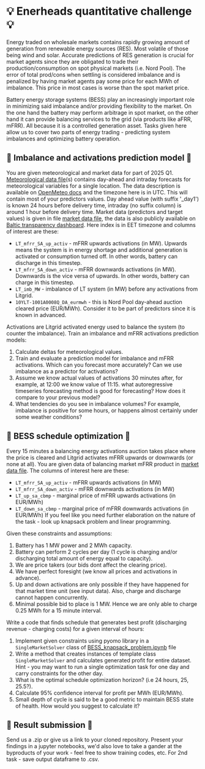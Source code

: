 # :bulb: Enerheads quantitative challenge :bulb:

Energy traded on wholesale markets contains rapidly growing amount of generation from renewable energy sources (RES). Most volatile of those being wind and solar. Accurate predictions of RES generation is crucial for market agents since they are obligated to trade their production/consumption on spot physical markets (i.e. Nord Pool). The error of total prod/cons when settling is considered imbalance and is penalized by having market agents pay some price for each MWh of imbalance. This price in most cases is worse than the spot market price. 

Battery energy storage systems (BESS) play an increasingly important role in minimizing said imbalance and/or providing flexibility to the market. On the one hand the battery may perform arbitrage in spot market, on the other hand it can provide balancing services to the grid (via products like aFRR, mFRR). All because it is a controlled generation asset. Tasks given here allow us to cover two parts of energy trading - predicting system imbalances and optimizing battery operation.

## :electric_plug: Imbalance and activations prediction model :electric_plug:

You are given meteorological and market data for part of 2025 Q1. [Meteorological data file](https://github.com/jkved/enerheads-quant-challenge/blob/main/data/openmeteo_location0.csv)(s) contains day-ahead and intraday forecasts for meteorological variables for a single location. The data description is available on [OpenMeteo docs](https://open-meteo.com/en/docs) and the timezone here is in UTC. This will contain most of your predictors values. Day ahead value (with suffix '_day1') is known 24 hours before delivery time, intraday (no suffix column) is around 1 hour before delivery time.
Market data (predictors and target values) is given in file [market data file](https://github.com/jkved/enerheads-quant-challenge/blob/main/data/spot_balancing_2025Q1.csv), the data is also publicly available on [Baltic transparency dashboard](https://baltic.transparency-dashboard.eu/). Here index is in EET timezone and columns of interest are these:
- `LT_mfrr_SA_up_activ` - mFRR upwards activations (in MW). Upwards means the system is in energy shortage and additional generation is activated or consumption turned off. In other words, battery can discharge in this timestep.
- `LT_mfrr_SA_down_activ` - mFRR downwards activations (in MW). Downwards is the vice versa of upwards. In other words, battery can charge in this timestep.
- `LT_imb_MW` - imbalance of LT system (in MW) before any activations from Litgrid.
- `10YLT-1001A0008Q_DA_eurmwh` - this is Nord Pool day-ahead auction cleared price (EUR/MWh). Consider it to be part of predictors since it is known in advanced.

Activations are Litgrid activated energy used to balance the system (to counter the imbalance). Train an imbalance and mFRR activations prediction models:
1. Calculate deltas for meteorological values.
2. Train and evaluate a prediction model for imbalance and mFRR activations. Which can you forecast more accurately? Can we use imbalance as a predictor for activations?
3. Assume we know actual values of activations 30 minutes after, for example, at 12:00 we know value of 11:15. what autoregressive timeseries forecasting method is good for forecasting? How does it compare to your previous model?
4. What tendencies do you see in imbalance volumes? For example, imbalance is positive for some hours, or happens almost certainly under some weather conditions? 

## :battery: BESS schedule optimization :battery:

Every 15 minutes a balancing energy activations auction takes place where the price is cleared and Litgrid activates mFRR upwards or downwards (or none at all). You are given data of balancing market mFRR product in [market data file](https://github.com/jkved/enerheads-quant-challenge/blob/main/data/spot_balancing_2025Q1.csv). The columns of interest here are these:
- `LT_mfrr_SA_up_activ` - mFRR upwards activations (in MW)  
- `LT_mfrr_SA_down_activ` - mFRR downwards activations (in MW)  
- `LT_up_sa_cbmp` - marginal price of mFRR upwards activations (in EUR/MWh)
- `LT_down_sa_cbmp` - marginal price of mFRR downwards activations (in EUR/MWh)
If you feel like you need further elaboration on the nature of the task - look up knapsack problem and linear programming.

Given these constraints and assumptions:
1. Battery has 1 MW power and 2 MWh capacity.
2. Battery can perform 2 cycles per day (1 cycle is charging and/or discharging total amount of energy equal to capacity).
3. We are price takers (our bids dont affect the clearing price).
4. We have perfect foresight (we know all prices and activations in advance).
5. Up and down activations are only possible if they have happened for that market time unit (see input data). Also, charge and discharge cannot happen concurrently.
6. Minimal possible bid to place is 1 MW. Hence we are only able to charge 0.25 MWh for a 15 minute interval.

Write a code that finds schedule that generates best profit (discharging revenue - charging costs) for a given interval of hours:
1. Implement given constraints using pyomo library in a `SingleMarketSolver` class of [BESS_knapsack_problem.ipynb](https://github.com/jkved/enerheads-quant-challenge/blob/main/BESS_knapsack_problem.ipynb) file
2. Write a method that creates instances of template class `SingleMarketSolver` and calculates generated profit for entire dataset. Hint - you may want to run a single optimization task for one day and carry constraints for the other day.
3. What is the optimal schedule optimization horizon? (i.e 24 hours, 25, 25.5?).
4. Calculate 95% confidence interval for profit per MWh (EUR/MWh).
5. Small depth of cycle is said to be a good metric to maintain BESS state of health. How would you suggest to calculate it?

## :email: Result submission :email:

Send us a .zip or give us a link to your cloned repository. Present your findings in a jupyter notebooks, we'd also love to take a gander at the byproducts of your work - feel free to show training codes, etc. For 2nd task - save output dataframe to .csv.